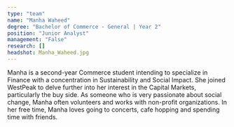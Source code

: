 ```yaml
---
type: "team"
name: "Manha Waheed"
degree: "Bachelor of Commerce - General | Year 2"
position: "Junior Analyst"
management: "False"
research: []
headshot: Manha_Waheed.jpg
---
```


Manha is a second-year Commerce student intending to specialize in Finance with a concentration in Sustainability and Social Impact. She joined WestPeak to delve further into her interest in the Capital Markets, particularly the buy side. As someone who is very passionate about social change, Manha often volunteers and works with non-profit organizations. In her free time, Manha loves going to concerts, cafe hopping and spending time with friends.

